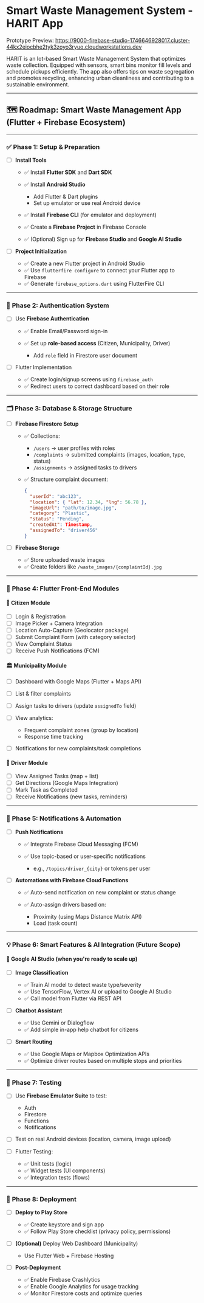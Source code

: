 # Smart Waste Management System - HARIT App

Prototype Preview: https://9000-firebase-studio-1746646928017.cluster-44kx2eiocbhe2tyk3zoyo3ryuo.cloudworkstations.dev

HARIT is an Iot-based Smart Waste Management System that optimizes waste collection. Equipped with sensors, smart bins monitor fill levels and schedule pickups efficiently. The app also offers tips on waste segregation and promotes recycling, enhancing urban cleanliness and contributing to a sustainable environment.

---

## 🗺️ **Roadmap: Smart Waste Management App (Flutter + Firebase Ecosystem)**

---

### ✅ **Phase 1: Setup & Preparation**

* [ ] **Install Tools**

  * ✅ Install **Flutter SDK** and **Dart SDK**
  * ✅ Install **Android Studio**

    * Add Flutter & Dart plugins
    * Set up emulator or use real Android device
  * ✅ Install **Firebase CLI** (for emulator and deployment)
  * ✅ Create a **Firebase Project** in Firebase Console
  * ✅ (Optional) Sign up for **Firebase Studio** and **Google AI Studio**

* [ ] **Project Initialization**

  * ✅ Create a new Flutter project in Android Studio
  * ✅ Use `flutterfire configure` to connect your Flutter app to Firebase
  * ✅ Generate `firebase_options.dart` using FlutterFire CLI

---

### 🔐 **Phase 2: Authentication System**

* [ ] Use **Firebase Authentication**

  * ✅ Enable Email/Password sign-in
  * ✅ Set up **role-based access** (Citizen, Municipality, Driver)

    * Add `role` field in Firestore user document

* [ ] Flutter Implementation

  * ✅ Create login/signup screens using `firebase_auth`
  * ✅ Redirect users to correct dashboard based on their role

---

### 🗂️ **Phase 3: Database & Storage Structure**

* [ ] **Firebase Firestore Setup**

  * ✅ Collections:

    * `/users` → user profiles with roles
    * `/complaints` → submitted complaints (images, location, type, status)
    * `/assignments` → assigned tasks to drivers
  * ✅ Structure complaint document:

    ```json
    {
      "userId": "abc123",
      "location": { "lat": 12.34, "lng": 56.78 },
      "imageUrl": "path/to/image.jpg",
      "category": "Plastic",
      "status": "Pending",
      "createdAt": Timestamp,
      "assignedTo": "driver456"
    }
    ```

* [ ] **Firebase Storage**

  * ✅ Store uploaded waste images
  * ✅ Create folders like `/waste_images/{complaintId}.jpg`

---

### 📲 **Phase 4: Flutter Front-End Modules**

#### 👤 Citizen Module

* [ ] Login & Registration
* [ ] Image Picker + Camera Integration
* [ ] Location Auto-Capture (Geolocator package)
* [ ] Submit Complaint Form (with category selector)
* [ ] View Complaint Status
* [ ] Receive Push Notifications (FCM)

#### 🏛️ Municipality Module

* [ ] Dashboard with Google Maps (Flutter + Maps API)
* [ ] List & filter complaints
* [ ] Assign tasks to drivers (update `assignedTo` field)
* [ ] View analytics:

  * Frequent complaint zones (group by location)
  * Response time tracking
* [ ] Notifications for new complaints/task completions

#### 🚚 Driver Module

* [ ] View Assigned Tasks (map + list)
* [ ] Get Directions (Google Maps Integration)
* [ ] Mark Task as Completed
* [ ] Receive Notifications (new tasks, reminders)

---

### 📩 **Phase 5: Notifications & Automation**

* [ ] **Push Notifications**

  * ✅ Integrate Firebase Cloud Messaging (FCM)
  * ✅ Use topic-based or user-specific notifications

    * e.g., `/topics/driver_{city}` or tokens per user

* [ ] **Automations with Firebase Cloud Functions**

  * ✅ Auto-send notification on new complaint or status change
  * ✅ Auto-assign drivers based on:

    * Proximity (using Maps Distance Matrix API)
    * Load (task count)

---

### 💡 **Phase 6: Smart Features & AI Integration (Future Scope)**

#### 🧠 Google AI Studio (when you're ready to scale up)

* [ ] **Image Classification**

  * ✅ Train AI model to detect waste type/severity
  * ✅ Use TensorFlow, Vertex AI or upload to Google AI Studio
  * ✅ Call model from Flutter via REST API

* [ ] **Chatbot Assistant**

  * ✅ Use Gemini or Dialogflow
  * ✅ Add simple in-app help chatbot for citizens

* [ ] **Smart Routing**

  * ✅ Use Google Maps or Mapbox Optimization APIs
  * ✅ Optimize driver routes based on multiple stops and priorities

---

### 🧪 **Phase 7: Testing**

* [ ] Use **Firebase Emulator Suite** to test:

  * Auth
  * Firestore
  * Functions
  * Notifications
* [ ] Test on real Android devices (location, camera, image upload)
* [ ] Flutter Testing:

  * ✅ Unit tests (logic)
  * ✅ Widget tests (UI components)
  * ✅ Integration tests (flows)

---

### 🚀 **Phase 8: Deployment**

* [ ] **Deploy to Play Store**

  * ✅ Create keystore and sign app
  * ✅ Follow Play Store checklist (privacy policy, permissions)

* [ ] **(Optional)** Deploy Web Dashboard (Municipality)

  * Use Flutter Web + Firebase Hosting

* [ ] **Post-Deployment**

  * ✅ Enable Firebase Crashlytics
  * ✅ Enable Google Analytics for usage tracking
  * ✅ Monitor Firestore costs and optimize queries

